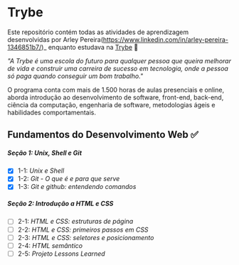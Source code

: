 # Trybe

Este repositório contém todas as atividades de aprendizagem desenvolvidas por Arley Pereira(https://www.linkedin.com/in/arley-pereira-1346851b7/)_ enquanto estudava na [Trybe](https://www.betrybe.com/) 🚀

_"A Trybe é uma escola do futuro para qualquer pessoa que queira melhorar de vida e construir uma carreira de sucesso em tecnologia, onde a pessoa só paga quando conseguir um bom trabalho."_

O programa conta com mais de 1.500 horas de aulas presenciais e online, aborda introdução ao desenvolvimento de software, front-end, back-end, ciência da computação, engenharia de software, metodologias ágeis e habilidades comportamentais.

## Fundamentos do Desenvolvimento Web ✅

##### Seção 1: Unix, Shell e Git

- [x] 1-1: _Unix e Shell_
- [x] 1-2: _Git - O que é e para que serve_
- [x] 1-3: _Git e github: entendendo comandos_

##### Seção 2: Introdução a HTML e CSS

- [ ] 2-1: _HTML e CSS: estruturas de página_
- [ ] 2-2: _HTML e CSS: primeiros passos em CSS_
- [ ] 2-3: _HTML e CSS: seletores e posicionamento_
- [ ] 2-4: _HTML semântico_
- [ ] 2-5: _Projeto Lessons Learned_

